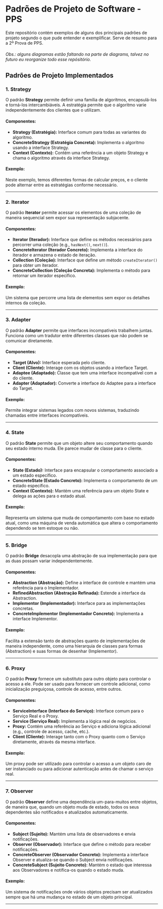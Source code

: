 # Padrões de Projeto de Software - PPS

Este repositório contém exemplos de alguns dos principais padrões de projeto segundo o que pude entender e exemplificar.
Serve de resumo para a 2º Prova de PPS.

###### Obs.: alguns diagramas estão faltando na parte de diagrams, talvez no futuro eu reorganize todo esse repósitório.


## Padrões de Projeto Implementados

### 1. Strategy

O padrão **Strategy** permite definir uma família de algoritmos, encapsulá-los e torná-los intercambiáveis. A estratégia permite que o algoritmo varie independentemente dos clientes que o utilizam.

#### Componentes:

- **Strategy (Estratégia):** Interface comum para todas as variantes do algoritmo.
- **ConcreteStrategy (Estratégia Concreta):** Implementa o algoritmo usando a interface Strategy.
- **Context (Contexto):** Contém uma referência a um objeto Strategy e chama o algoritmo através da interface Strategy.

#### Exemplo:

Neste exemplo, temos diferentes formas de calcular preços, e o cliente pode alternar entre as estratégias conforme necessário.

---

### 2. Iterator

O padrão **Iterator** permite acessar os elementos de uma coleção de maneira sequencial sem expor sua representação subjacente.

#### Componentes:

- **Iterator (Iterador):** Interface que define os métodos necessários para percorrer uma coleção (e.g., `hasNext()`, `next()`).
- **ConcreteIterator (Iterador Concreto):** Implementa a interface do iterador e armazena o estado de iteração.
- **Collection (Coleção):** Interface que define um método `createIterator()` para obter um iterador.
- **ConcreteCollection (Coleção Concreta):** Implementa o método para retornar um iterador específico.

#### Exemplo:

Um sistema que percorre uma lista de elementos sem expor os detalhes internos da coleção.

---

### 3. Adapter

O padrão **Adapter** permite que interfaces incompatíveis trabalhem juntas. Funciona como um tradutor entre diferentes classes que não podem se comunicar diretamente.

#### Componentes:

- **Target (Alvo):** Interface esperada pelo cliente.
- **Client (Cliente):** Interage com os objetos usando a interface Target.
- **Adaptee (Adaptado):** Classe que tem uma interface incompatível com a do cliente.
- **Adapter (Adaptador):** Converte a interface do Adaptee para a interface do Target.

#### Exemplo:

Permite integrar sistemas legados com novos sistemas, traduzindo chamadas entre interfaces incompatíveis.

---

### 4. State

O padrão **State** permite que um objeto altere seu comportamento quando seu estado interno muda. Ele parece mudar de classe para o cliente.

#### Componentes:

- **State (Estado):** Interface para encapsular o comportamento associado a um estado específico.
- **ConcreteState (Estado Concreto):** Implementa o comportamento de um estado específico.
- **Context (Contexto):** Mantém uma referência para um objeto State e delega as ações para o estado atual.

#### Exemplo:

Representa um sistema que muda de comportamento com base no estado atual, como uma máquina de venda automática que altera o comportamento dependendo se tem estoque ou não.

---

### 5. Bridge

O padrão **Bridge** desacopla uma abstração de sua implementação para que as duas possam variar independentemente.

#### Componentes:

- **Abstraction (Abstração):** Define a interface de controle e mantém uma referência para o Implementador.
- **RefinedAbstraction (Abstração Refinada):** Estende a interface da Abstraction.
- **Implementor (Implementador):** Interface para as implementações concretas.
- **ConcreteImplementor (Implementador Concreto):** Implementa a interface Implementor.

#### Exemplo:

Facilita a extensão tanto de abstrações quanto de implementações de maneira independente, como uma hierarquia de classes para formas (Abstraction) e suas formas de desenhar (Implementor).

---

### 6. Proxy

O padrão **Proxy** fornece um substituto para outro objeto para controlar o acesso a ele. Pode ser usado para fornecer um controle adicional, como inicialização preguiçosa, controle de acesso, entre outros.

#### Componentes:

- **ServiceInterface (Interface do Serviço):** Interface comum para o Serviço Real e o Proxy.
- **Service (Serviço Real):** Implementa a lógica real de negócios.
- **Proxy:** Contém uma referência ao Serviço e adiciona lógica adicional (e.g., controle de acesso, cache, etc.).
- **Client (Cliente):** Interage tanto com o Proxy quanto com o Serviço diretamente, através da mesma interface.

#### Exemplo:

Um proxy pode ser utilizado para controlar o acesso a um objeto caro de ser instanciado ou para adicionar autenticação antes de chamar o serviço real.

---

### 7. Observer

O padrão **Observer** define uma dependência um-para-muitos entre objetos, de maneira que, quando um objeto muda de estado, todos os seus dependentes são notificados e atualizados automaticamente.

#### Componentes:

- **Subject (Sujeito):** Mantém uma lista de observadores e envia notificações.
- **Observer (Observador):** Interface que define o método para receber notificações.
- **ConcreteObserver (Observador Concreto):** Implementa a interface Observer e atualiza-se quando o Subject envia notificações.
- **ConcreteSubject (Sujeito Concreto):** Mantém o estado que interessa aos Observadores e notifica-os quando o estado muda.

#### Exemplo:

Um sistema de notificações onde vários objetos precisam ser atualizados sempre que há uma mudança no estado de um objeto principal.

---